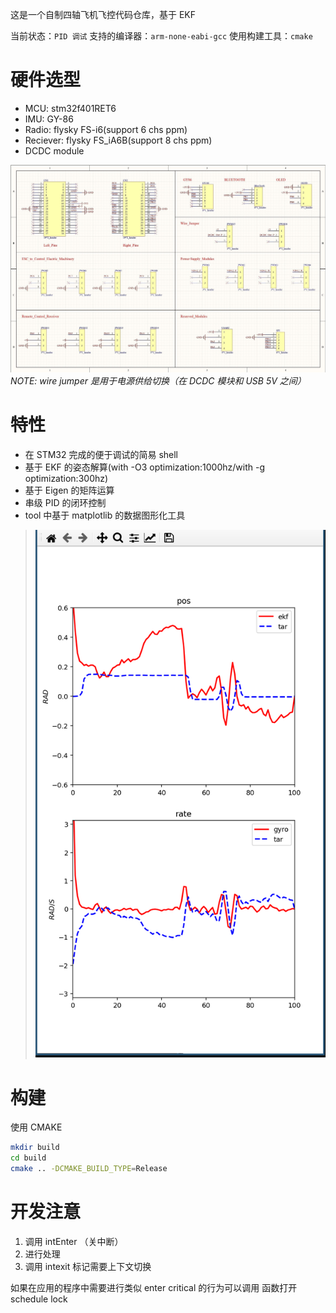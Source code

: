 这是一个自制四轴飞机飞控代码仓库，基于 EKF

当前状态：`PID 调试`
支持的编译器：`arm-none-eabi-gcc`
使用构建工具：`cmake`

# 硬件选型
- MCU: stm32f401RET6
- IMU: GY-86
- Radio: flysky FS-i6(support 6 chs ppm)
- Reciever: flysky FS_iA6B(support 8 chs ppm)
- DCDC module

![pic](./doc/asserts/sch.jpg)
*NOTE: wire jumper 是用于电源供给切换（在 DCDC 模块和 USB 5V 之间）*

# 特性

- 在 STM32 完成的便于调试的简易 shell
- 基于 EKF 的姿态解算(with -O3 optimization:1000hz/with -g optimization:300hz)
- 基于 Eigen 的矩阵运算
- 串级 PID 的闭环控制
- tool 中基于 matplotlib 的数据图形化工具
> ![pic](./doc/asserts/matplotlib.png)


# 构建

使用 CMAKE
```bash
mkdir build
cd build
cmake .. -DCMAKE_BUILD_TYPE=Release
```


# 开发注意
1. 调用 intEnter （关中断）
2. 进行处理
3. 调用 intexit 标记需要上下文切换

如果在应用的程序中需要进行类似 enter critical 的行为可以调用
函数打开 schedule lock
